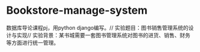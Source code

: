 # Bookstore-manage-system
数据库导论课程pj，用python django编写。//
实验题目：图书销售管理系统的设计与实现//
实验背景：某书城需要一套图书管理系统对图书的进货、销售、财务等方面进行统一管理。
